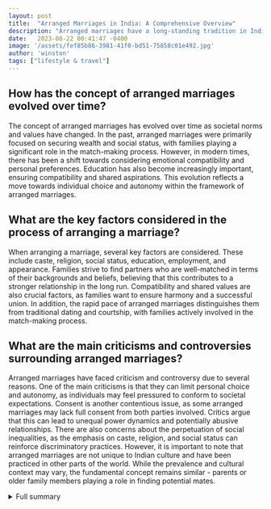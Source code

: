 ```yaml
---
layout: post
title:  "Arranged Marriages in India: A Comprehensive Overview"
description: "Arranged marriages have a long-standing tradition in India, deeply rooted in its culture and traditions. This article provides a comprehensive overview of arranged marriages, exploring its history, positives, negatives, and evolution over time. It also acknowledges that arranged marriages are not unique to Indian culture and encourages open-mindedness and respect for diverse opinions on the topic."
date:   2023-08-22 00:41:47 -0400
image: '/assets/fef85b86-3981-41f0-bd51-75858c01e492.jpg'
author: 'winston'
tags: ["lifestyle & travel"]
---
```


## How has the concept of arranged marriages evolved over time?
The concept of arranged marriages has evolved over time as societal norms and values have changed. In the past, arranged marriages were primarily focused on securing wealth and social status, with families playing a significant role in the match-making process. However, in modern times, there has been a shift towards considering emotional compatibility and personal preferences. Education has also become increasingly important, ensuring compatibility and shared aspirations. This evolution reflects a move towards individual choice and autonomy within the framework of arranged marriages.

## What are the key factors considered in the process of arranging a marriage?
When arranging a marriage, several key factors are considered. These include caste, religion, social status, education, employment, and appearance. Families strive to find partners who are well-matched in terms of their backgrounds and beliefs, believing that this contributes to a stronger relationship in the long run. Compatibility and shared values are also crucial factors, as families want to ensure harmony and a successful union. In addition, the rapid pace of arranged marriages distinguishes them from traditional dating and courtship, with families actively involved in the match-making process.

## What are the main criticisms and controversies surrounding arranged marriages?
Arranged marriages have faced criticism and controversy due to several reasons. One of the main criticisms is that they can limit personal choice and autonomy, as individuals may feel pressured to conform to societal expectations. Consent is another contentious issue, as some arranged marriages may lack full consent from both parties involved. Critics argue that this can lead to unequal power dynamics and potentially abusive relationships. There are also concerns about the perpetuation of social inequalities, as the emphasis on caste, religion, and social status can reinforce discriminatory practices. However, it is important to note that arranged marriages are not unique to Indian culture and have been practiced in other parts of the world. While the prevalence and cultural context may vary, the fundamental concept remains similar - parents or older family members playing a role in finding potential mates.

<details>
  <summary>Full summary</summary>
Arranged marriages have a rich history in India, deeply embedded in its culture and traditions. In recent times, the topic has gained widespread attention, thanks to the Netflix docuseries 'Indian Matchmaking.' This controversial show has sparked conversations and debates about arranged marriages, shedding light on both the positives and negatives of this age-old practice.<br><br>Traditionally, arranged marriages in India involved the families of the prospective bride and groom choosing a suitable partner for marriage. The match was based on factors such as caste, religion, social status, education, employment, and appearance. This process ensured that the union was not just between two individuals but also between two families, strengthening social ties and ensuring harmony.<br><br>One of the key aspects of arranged marriages is the emphasis on compatibility and shared values. Families strive to find partners who are well-matched in terms of their backgrounds and beliefs, which is believed to contribute to a stronger relationship in the long run.<br><br>However, arranged marriages are not without controversy. Critics argue that they can limit personal choice and autonomy, as individuals may feel pressured to conform to societal expectations. Consent can also be a contentious issue, as some arranged marriages may lack full consent from both parties involved.<br><br>Nevertheless, it is important to recognize that arranged marriages have evolved over time. In the past, arranged marriages were often seen as a transaction between families, primarily focused on securing wealth and social status. However, in modern times, there has been a shift towards considering emotional compatibility and personal preferences.<br><br>Education has also become increasingly important in the context of arranged marriages. Both grooms and brides are expected to have a certain level of education, ensuring compatibility and shared aspirations.<br><br>The rapid pace of arranged marriages is another notable aspect. Unlike the slow process of dating and courtship, arranged marriages often have a swift timeline, with families playing an active role in the match-making process.<br><br>Furthermore, arranged marriages are not unique to Indian culture. They have been practiced in various forms in other parts of the world, including North America and Europe. While the prevalence may vary, the fundamental concept of arranged marriages remains similar - parents or older family members play a role in finding potential mates.<br><br>Ultimately, the discussion around arranged marriages is a complex one. It requires a nuanced understanding of the cultural, social, and individual factors that influence this practice. The Netflix docuseries 'Indian Matchmaking' has brought this topic to the forefront, encouraging dialogue and challenging preconceived notions.<br><br>As India continues to navigate the changing dynamics of society, arranged marriages will undoubtedly continue to evolve. It is a practice deeply rooted in tradition, but with the potential for adaptation and growth. Whether one supports or opposes arranged marriages, it is important to approach the topic with an open mind, respecting the diversity of opinions and experiences.<br><br>References:<br>1. Netflix's docuseries, 'Indian Matchmaking,' sparks conversation on arranged marriage.<br>2. Arranged marriage is a shifting constellation of practices.<br>3. Arranged marriages do not always include consent.<br>4. Education is highly desirable for both grooms and brides in arranged marriages.<br>5. Arranged marriages have a swift timeline.<br>6. Arranged marriage is deeply rooted in Indian society.<br>7. Marriage in India is a mix of indigenous customs and Westernized practices.<br>8. 'Indian Matchmaking' showcases the blurred dynamics of arranged and 'love' marriage.<br>9. Indians navigate pressures on the way to marriage.<br>10. Arranged marriages securing wealth and social status.<br>11. Criticism of arranged marriages in middle-class and upper-class South Asians.<br>12. Skin-tone requirements in pre-arranged marriages.<br>13. Arranged marriages among Westernized middle class in South Asia needing to disappear.<br>14. Pros and cons of arranged marriage.<br>15. Statistics on arranged marriages in India.<br>16. Online matrimonial services have introduced new elements to the arranged marriage process.
</details>
